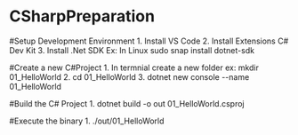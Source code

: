 # CSharpPreparation

#Setup Development Environment
    1. Install VS Code
    2. Install Extensions C# Dev Kit
    3. Install .Net SDK Ex: In Linux sudo snap install dotnet-sdk

#Create a new C#Project
    1. In termnial create a new folder ex: mkdir 01_HelloWorld
    2. cd 01_HelloWorld
    3. dotnet new console --name 01_HelloWorld

#Build the C# Project
    1. dotnet build -o out 01_HelloWorld.csproj

#Execute the binary
    1. ./out/01_HelloWorld